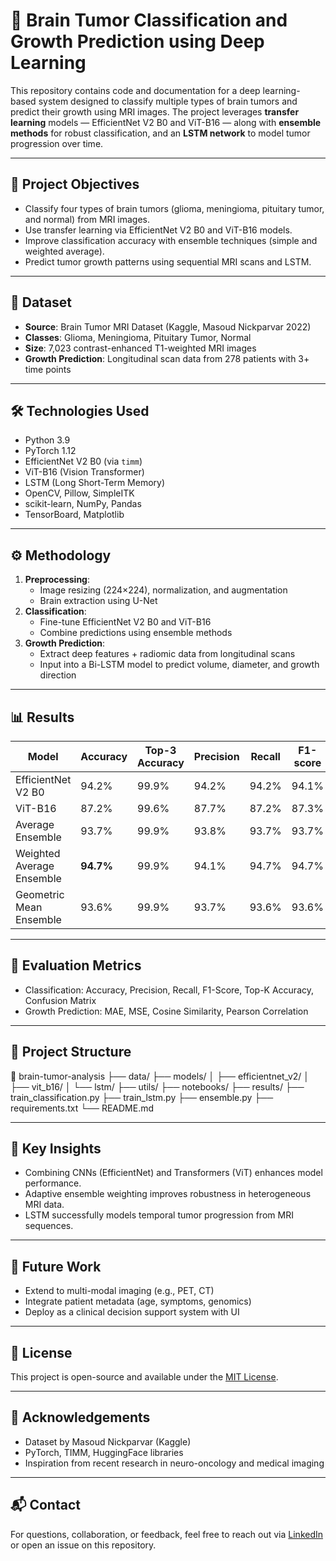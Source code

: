 # 🧠 Brain Tumor Classification and Growth Prediction using Deep Learning

This repository contains code and documentation for a deep learning-based system designed to classify multiple types of brain tumors and predict their growth using MRI images. The project leverages **transfer learning** models — EfficientNet V2 B0 and ViT-B16 — along with **ensemble methods** for robust classification, and an **LSTM network** to model tumor progression over time.

---

## 📌 Project Objectives

- Classify four types of brain tumors (glioma, meningioma, pituitary tumor, and normal) from MRI images.
- Use transfer learning via EfficientNet V2 B0 and ViT-B16 models.
- Improve classification accuracy with ensemble techniques (simple and weighted average).
- Predict tumor growth patterns using sequential MRI scans and LSTM.

---

## 🧾 Dataset

- **Source**: Brain Tumor MRI Dataset (Kaggle, Masoud Nickparvar 2022)
- **Classes**: Glioma, Meningioma, Pituitary Tumor, Normal
- **Size**: 7,023 contrast-enhanced T1-weighted MRI images
- **Growth Prediction**: Longitudinal scan data from 278 patients with 3+ time points

---

## 🛠️ Technologies Used

- Python 3.9
- PyTorch 1.12
- EfficientNet V2 B0 (via `timm`)
- ViT-B16 (Vision Transformer)
- LSTM (Long Short-Term Memory)
- OpenCV, Pillow, SimpleITK
- scikit-learn, NumPy, Pandas
- TensorBoard, Matplotlib

---

## ⚙️ Methodology

1. **Preprocessing**:
   - Image resizing (224×224), normalization, and augmentation
   - Brain extraction using U-Net
2. **Classification**:
   - Fine-tune EfficientNet V2 B0 and ViT-B16
   - Combine predictions using ensemble methods
3. **Growth Prediction**:
   - Extract deep features + radiomic data from longitudinal scans
   - Input into a Bi-LSTM model to predict volume, diameter, and growth direction

---

## 📊 Results

| Model                       | Accuracy | Top-3 Accuracy | Precision | Recall | F1-score |
|----------------------------|----------|----------------|-----------|--------|----------|
| EfficientNet V2 B0         | 94.2%    | 99.9%          | 94.2%     | 94.2%  | 94.1%    |
| ViT-B16                    | 87.2%    | 99.6%          | 87.7%     | 87.2%  | 87.3%    |
| Average Ensemble           | 93.7%    | 99.9%          | 93.8%     | 93.7%  | 93.7%    |
| Weighted Average Ensemble  | **94.7%**| 99.9%          | 94.1%     | 94.7%  | 94.7%    |
| Geometric Mean Ensemble    | 93.6%    | 99.9%          | 93.7%     | 93.6%  | 93.6%    |

---

## 🧪 Evaluation Metrics

- Classification: Accuracy, Precision, Recall, F1-Score, Top-K Accuracy, Confusion Matrix
- Growth Prediction: MAE, MSE, Cosine Similarity, Pearson Correlation

---

## 📁 Project Structure

📂 brain-tumor-analysis
├── data/
├── models/
│ ├── efficientnet_v2/
│ ├── vit_b16/
│ └── lstm/
├── utils/
├── notebooks/
├── results/
├── train_classification.py
├── train_lstm.py
├── ensemble.py
├── requirements.txt
└── README.md

---

## 🧠 Key Insights

- Combining CNNs (EfficientNet) and Transformers (ViT) enhances model performance.
- Adaptive ensemble weighting improves robustness in heterogeneous MRI data.
- LSTM successfully models temporal tumor progression from MRI sequences.

---

## 🔮 Future Work

- Extend to multi-modal imaging (e.g., PET, CT)
- Integrate patient metadata (age, symptoms, genomics)
- Deploy as a clinical decision support system with UI

---

## 📜 License

This project is open-source and available under the [MIT License](LICENSE).

---

## 🙌 Acknowledgements

- Dataset by Masoud Nickparvar (Kaggle)
- PyTorch, TIMM, HuggingFace libraries
- Inspiration from recent research in neuro-oncology and medical imaging

---

## 📬 Contact

For questions, collaboration, or feedback, feel free to reach out via [LinkedIn](https://www.linkedin.com/in/your-profile) or open an issue on this repository.

